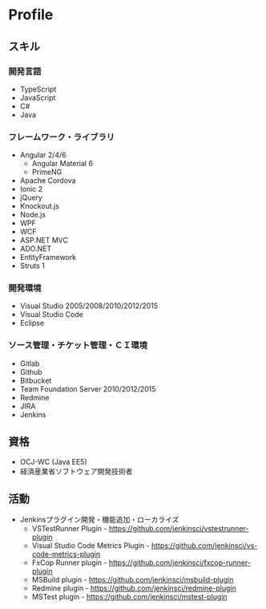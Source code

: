 # Profile

## スキル  

### 開発言語  

* TypeScript  
* JavaScript
* C#
* Java

### フレームワーク・ライブラリ  

* Angular 2/4/6 
  * Angular Material 6 
  * PrimeNG
* Apache Cordova
* Ionic 2
* jQuery
* Knockout.js
* Node.js
* WPF
* WCF
* ASP.NET MVC
* ADO.NET
* EntityFramework
* Struts 1

### 開発環境  

* Visual Studio 2005/2008/2010/2012/2015 
* Visual Studio Code  
* Eclipse  

### ソース管理・チケット管理・ＣＩ環境

* Gitlab
* Github
* Bitbucket
* Team Foundation Server 2010/2012/2015
* Redmine
* JIRA
* Jenkins


## 資格  

* OCJ-WC (Java EE5)
* 経済産業省ソフトウェア開発技術者  

## 活動  

* Jenkinsプラグイン開発・機能追加・ローカライズ 
  * VSTestRunner Plugin - https://github.com/jenkinsci/vstestrunner-plugin
  * Visual Studio Code Metrics Plugin - https://github.com/jenkinsci/vs-code-metrics-plugin
  * FxCop Runner plugin - https://github.com/jenkinsci/fxcop-runner-plugin
  * MSBuild plugin - https://github.com/jenkinsci/msbuild-plugin
  * Redmine plugin - https://github.com/jenkinsci/redmine-plugin
  * MSTest plugin - https://github.com/jenkinsci/mstest-plugin
  
